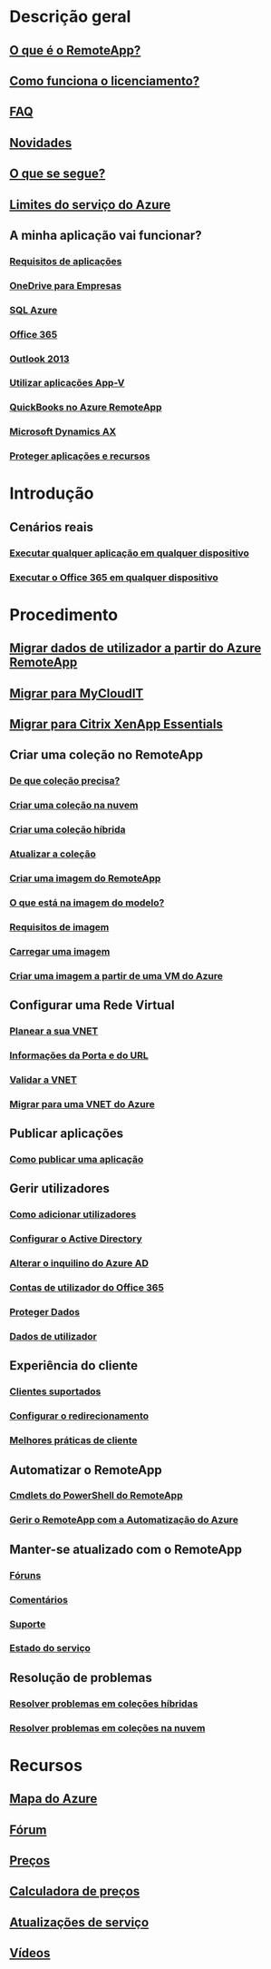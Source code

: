 # Descrição geral
## [O que é o RemoteApp?](remoteapp-whatis.md)
## [Como funciona o licenciamento?](remoteapp-licensing.md)
## [FAQ](remoteapp-faq.md)
## [Novidades](remoteapp-whatsnew.md)
## [O que se segue?](remoteapp-roadmap.md)
## [Limites do serviço do Azure](../azure-subscription-service-limits.md)
## A minha aplicação vai funcionar?
### [Requisitos de aplicações](remoteapp-appreqs.md)
### [OneDrive para Empresas](remoteapp-onedrive.md)
### [SQL Azure](remoteapp-sql.md)
### [Office 365](remoteapp-o365.md)
### [Outlook 2013](remoteapp-outlook.md)
### [Utilizar aplicações App-V](remoteapp-appv.md)
### [QuickBooks no Azure RemoteApp](remoteapp-quickbooks.md)
### [Microsoft Dynamics AX](https://mbs.microsoft.com/customersource/global/ax/learning/documentation/msdax2012r3azremappprg)
### [Proteger aplicações e recursos](remoteapp-secure.md)


# Introdução
## Cenários reais
### [Executar qualquer aplicação em qualquer dispositivo](remoteapp-anyapp.md)
### [Executar o Office 365 em qualquer dispositivo](remoteapp-tutorial-o365anywhere.md)

# Procedimento

## [Migrar dados de utilizador a partir do Azure RemoteApp](remoteapp-migrate.md)
## [Migrar para MyCloudIT](remoteapp-migrate-mycloudit.md)
## [Migrar para Citrix XenApp Essentials](remoteapp-migrate-citrix.md)
## Criar uma coleção no RemoteApp
### [De que coleção precisa?](remoteapp-collections.md)
### [Criar uma coleção na nuvem](remoteapp-create-cloud-deployment.md)
### [Criar uma coleção híbrida](remoteapp-create-hybrid-deployment.md)
### [Atualizar a coleção](remoteapp-update.md)
### [Criar uma imagem do RemoteApp](remoteapp-imageoptions.md)
### [O que está na imagem do modelo?](remoteapp-images.md)
### [Requisitos de imagem](remoteapp-imagereqs.md)
### [Carregar uma imagem](remoteapp-uploadimage.md)
### [Criar uma imagem a partir de uma VM do Azure](remoteapp-image-on-azurevm.md)
## Configurar uma Rede Virtual
### [Planear a sua VNET](remoteapp-planvnet.md)
### [Informações da Porta e do URL](remoteapp-ports.md)
### [Validar a VNET](remoteapp-vnet.md)
### [Migrar para uma VNET do Azure](remoteapp-migratevnet.md)
## Publicar aplicações
### [Como publicar uma aplicação](remoteapp-publish.md)
## Gerir utilizadores
### [Como adicionar utilizadores](remoteapp-user.md)
### [Configurar o Active Directory](remoteapp-ad.md)
### [Alterar o inquilino do Azure AD](remoteapp-changetenant.md)
### [Contas de utilizador do Office 365](remoteapp-o365user.md)
### [Proteger Dados](remoteapp-secureaccess.md)
### [Dados de utilizador](remoteapp-upd.md)
## Experiência do cliente
### [Clientes suportados](remoteapp-clients.md)
### [Configurar o redirecionamento](remoteapp-redirection.md)
### [Melhores práticas de cliente](remoteapp-clientbestpractices.md)
## Automatizar o RemoteApp
### [Cmdlets do PowerShell do RemoteApp](remoteapp-tutorial-arawithpowershell.md)
### [Gerir o RemoteApp com a Automatização do Azure](automation-manage-remote-app.md)
## Manter-se atualizado com o RemoteApp
### [Fóruns](http://feedback.azure.com/forums/247748-azure-remoteapp)
### [Comentários](http://feedback.azure.com/forums/247748-azure-remoteapp)
### [Suporte](https://azure.microsoft.com/support/plans/)
### [Estado do serviço](https://azure.microsoft.com/status/)
## Resolução de problemas
### [Resolver problemas em coleções híbridas](remoteapp-hybridtrouble.md)
### [Resolver problemas em coleções na nuvem](remoteapp-cloudtrouble.md)

# Recursos
## [Mapa do Azure](https://azure.microsoft.com/roadmap/)
## [Fórum](https://social.msdn.microsoft.com/Forums/home?forum=AzureRemoteApp)
## [Preços](https://azure.microsoft.com/pricing/details/remoteapp/)
## [Calculadora de preços](https://azure.microsoft.com/pricing/calculator/)
## [Atualizações de serviço](https://azure.microsoft.com/updates/?product=remoteapp)
## [Vídeos](https://azure.microsoft.com/documentation/videos/index/?services=remoteapp)
